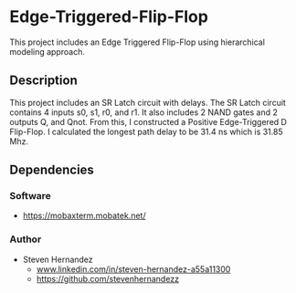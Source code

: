 # Edge-Triggered-Flip-Flop
 This project includes an Edge Triggered Flip-Flop using hierarchical modeling approach.
 
## Description 
 This project includes an SR Latch circuit with delays. The SR Latch circuit contains 4 inputs s0, s1, r0, and r1. It also includes 2 NAND gates and 2 outputs Q, and Qnot. From this, I constructed a Positive Edge-Triggered D Flip-Flop. I calculated the longest path delay to be 31.4 ns which is 31.85 Mhz.


## Dependencies
### Software
* https://mobaxterm.mobatek.net/

### Author
* Steven Hernandez
  - www.linkedin.com/in/steven-hernandez-a55a11300
  - https://github.com/stevenhernandezz
